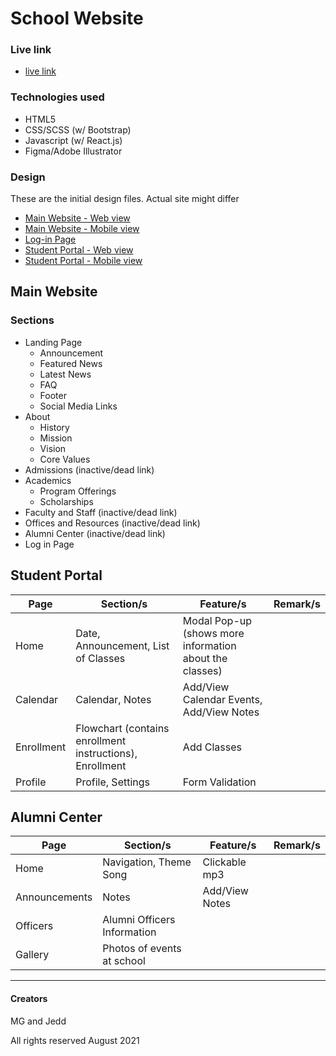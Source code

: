 # School Website

### Live link

- [live link](https://reactschool-iwfb7gsik-alpha2omegamu.vercel.app)

### Technologies used
- HTML5
- CSS/SCSS (w/ Bootstrap)
- Javascript (w/ React.js)
- Figma/Adobe Illustrator

### Design
These are the initial design files. Actual site might differ 
- [Main Website - Web view](https://www.figma.com/proto/296ZEFUeObypozNKAtUujM/School-Website?page-id=137%3A527&node-id=137%3A528&viewport=241%2C48%2C0.13&scaling=min-zoom)
- [Main Website - Mobile view](https://www.figma.com/proto/296ZEFUeObypozNKAtUujM/School-Website?page-id=0%3A1&node-id=3%3A4&viewport=241%2C48%2C0.38&scaling=scale-down&starting-point-node-id=3%3A4)
- [Log-in Page](https://www.figma.com/proto/296ZEFUeObypozNKAtUujM/School-Website?page-id=322%3A427&node-id=322%3A428&viewport=241%2C48%2C0.89&scaling=contain)
- [Student Portal - Web view](https://www.figma.com/proto/296ZEFUeObypozNKAtUujM/School-Website?page-id=153%3A467&node-id=153%3A468&viewport=241%2C48%2C0.29&scaling=contain)
- [Student Portal - Mobile view](https://www.figma.com/proto/296ZEFUeObypozNKAtUujM/School-Website?page-id=29%3A131&node-id=34%3A432&viewport=241%2C48%2C0.41&scaling=min-zoom&starting-point-node-id=34%3A432)

## Main Website
### Sections
* Landing Page
  * Announcement
  * Featured News
  * Latest News
  * FAQ
  * Footer
  * Social Media Links 
* About
  * History
  * Mission 
  * Vision
  * Core Values
* Admissions (inactive/dead link)
* Academics
  * Program Offerings
  * Scholarships
* Faculty and Staff (inactive/dead link)
* Offices and Resources (inactive/dead link)
* Alumni Center (inactive/dead link)
* Log in Page

## Student Portal
| Page| Section/s | Feature/s | Remark/s |
|-----|---------|---------| ---------|
| Home | Date, Announcement, List of Classes | Modal Pop-up (shows more information about the classes) ||
| Calendar | Calendar, Notes | Add/View Calendar Events, Add/View Notes||
| Enrollment| Flowchart (contains enrollment instructions), Enrollment | Add Classes |
| Profile | Profile, Settings |Form Validation | |

## Alumni Center
| Page| Section/s | Feature/s | Remark/s |
|-----|---------|---------| ---------|
| Home | Navigation, Theme  Song  | Clickable mp3 ||
| Announcements | Notes | Add/View Notes||
| Officers | Alumni Officers Information |  ||
| Gallery | Photos of events at school || |

------------
#### Creators
MG and Jedd

All rights reserved August 2021 
